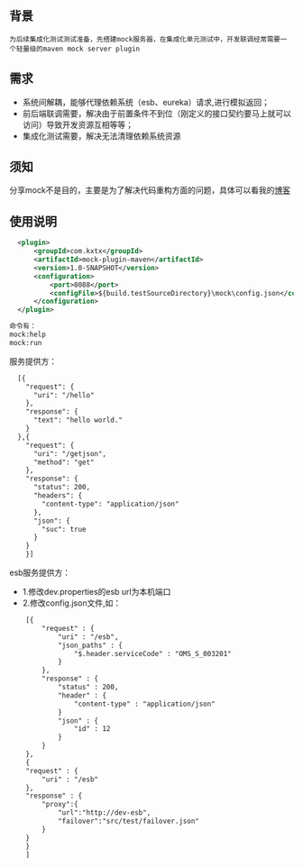 ## 背景
    为后续集成化测试测试准备，先搭建mock服务器，在集成化单元测试中，开发联调经常需要一个轻量级的maven mock server plugin

## 需求
-  系统间解耦，能够代理依赖系统（esb、eureka）请求,进行模拟返回；
-  前后端联调需要，解决由于前置条件不到位（刚定义的接口契约要马上就可以访问）导致开发资源互相等等；
-  集成化测试需要，解决无法清理依赖系统资源

## 须知
   分享mock不是目的，主要是为了解决代码重构方面的问题，具体可以看我的[博客](https://blog.csdn.net/alex_xfboy/article/details/85006654)
   
## 使用说明
```xml
  <plugin>
      <groupId>com.kxtx</groupId>
      <artifactId>mock-plugin-maven</artifactId>
      <version>1.0-SNAPSHOT</version>
      <configuration>
          <port>8088</port>
          <configFile>${build.testSourceDirectory}\mock\config.json</configFile>
      </configuration>
  </plugin>
```
```html
命令有：
mock:help
mock:run
```
服务提供方：
```html
  [{
    "request": {
      "uri": "/hello"
    },
    "response": {
      "text": "hello world."
    }
  },{
    "request": {
      "uri": "/getjson",
      "method": "get"
    },
    "response": {
      "status": 200,
      "headers": {
        "content-type": "application/json"
      },
      "json": {
        "suc": true
      }
    }
    }]
```
esb服务提供方：
-	1.修改dev.properties的esb url为本机端口
-	2.修改config.json文件,如：
```html
	[{
		"request" : {
			"uri" : "/esb",
			"json_paths" : {
				"$.header.serviceCode" : "OMS_S_003201"
			}
		},
		"response" : {
			"status" : 200,
			"header" : {
				"content-type" : "application/json"
			}
			"json" : {
				"id" : 12
			}
		}
	},
	{
	"request" : {
		"uri" : "/esb"
	},
	"response" : {
		"proxy":{
			"url":"http://dev-esb",
			"failover":"src/test/failover.json"
		}
	}
	}
	]
```
